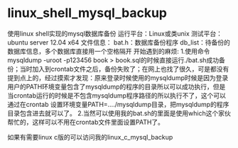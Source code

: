 # linux_shell_mysql_backup
使用linux shell实现的mysql数据库备份
运行平台：Linux或类unix
测试平台：ubuntu server 12.04 x64
文件信息：
bat.h：数据库备份程序
db_list：待备份的数据库信息，多个数据库直接用一个空格隔开
开始遇到的麻烦:
1.使用命令mysqldump -uroot -p123456 book > book.sql的时候直接运行./bat.sh成功备份；当时加入到crontab文件之后，备份失败了；在网上也找了很久，可是都没有提到点上的，经过摸索才发现：原来登录时候使用的mysqldump时候是因为登录用户的PATH环境变量包含了mysqldump的程序的目录所以可以成功执行，但是当crontab运行的时候是不包含mysqldump程序路径的所以执行不了，这个可以通过在crontab 设置环境变量PATH=..../mysqldump目录，把mysqldump的程序目录包含进去就可以了。
2.当然可以使用我的bat.sh的里面是使用which这个家伙帮忙的，这样可以不用在crontab文件里面设置PATH了。

如果有需要linux c版的可以访问我的linux_c_mysql_backup

